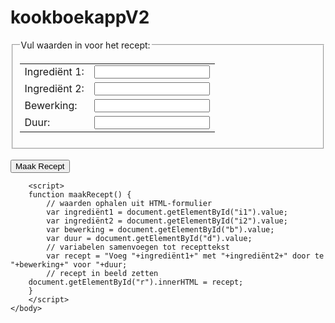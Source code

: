 # kookboekappV2
<!DOCTYPE html>
<html>
	<head>
		<title>KookboekApp</title>
		<meta http-equiv='Content-Type' content='text/html; charset=utf-8'/>
	</head>
	<body> 
		<form onsubmit="maakRecept(); return false;">
			<fieldset>
				<legend>Vul waarden in voor het recept:
				</legend>
				<table>
				<tr>
					<td>Ingrediënt 1:</td>
				<td><input type="text" id="i1" /></td>
				</tr>
				<tr>
					<td>Ingrediënt 2:</td>
					<td><input type="text" id="i2" /></td>
				</tr>
				<tr>
					<td>Bewerking:</td>
					<td><input type="text" id="b" /></td>
				</tr>
				<tr>
					<td>Duur:</td>
					<td><input type="text" id="d" /></td>
				</tr>
				</table>
			</fieldset>
			<br/>
			<input type="submit" value="Maak Recept"/>
		<p id="r"></p>

		<script>
		function maakRecept() {
			// waarden ophalen uit HTML-formulier
			var ingrediënt1 = document.getElementById("i1").value;
			var ingrediënt2 = document.getElementById("i2").value;
			var bewerking = document.getElementById("b").value;
			var duur = document.getElementById("d").value;
			// variabelen samenvoegen tot recepttekst
			var recept = "Voeg "+ingrediënt1+" met "+ingrediënt2+" door te "+bewerking+" voor "+duur;
			// recept in beeld zetten
		document.getElementById("r").innerHTML = recept;
		}
		</script>
	</body>
</html>
